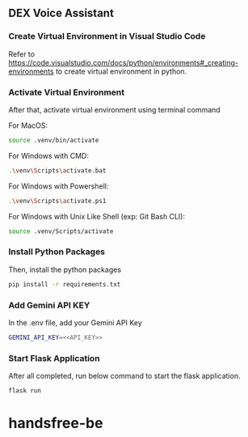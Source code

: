 ## DEX Voice Assistant

### Create Virtual Environment in Visual Studio Code

Refer to https://code.visualstudio.com/docs/python/environments#_creating-environments to create virtual environment in python.

### Activate Virtual Environment

After that, activate virtual environment using terminal command

For MacOS:

```bash
source .venv/bin/activate
```

For Windows with CMD:

```bash
.\venv\Scripts\activate.bat
```

For Windows with Powershell:

```bash
.\venv\Scripts\activate.ps1
```

For Windows with Unix Like Shell (exp: Git Bash CLI):

```bash
source .venv/Scripts/activate
```

### Install Python Packages

Then, install the python packages

```bash
pip install -r requirements.txt
```

### Add Gemini API KEY

In the .env file, add your Gemini API Key

```bash
GEMINI_API_KEY=<<API_KEY>>
```

### Start Flask Application

After all completed, run below command to start the flask application.

```bash
flask run
```
# handsfree-be
